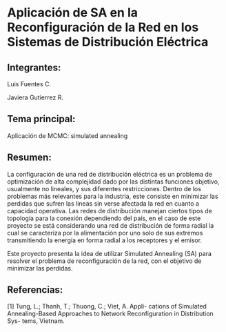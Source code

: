 # Aplicación de SA en la Reconfiguración de la Red en los Sistemas de Distribución Eléctrica

## Integrantes:

Luis Fuentes C.

Javiera Gutierrez R.

## Tema principal:

Aplicación de MCMC: simulated annealing

## Resumen:

La configuración de una red de distribución eléctrica
es un problema de optimización de alta complejidad
dado por las distintas funciones objetivo, usualmente
no lineales, y sus diferentes restricciones. Dentro de
los problemas más relevantes para la industria, este consiste
en minimizar las perdidas que sufren las lineas sin
verse afectada la red en cuanto a capacidad operativa.
Las redes de distribución manejan ciertos tipos de topología para la conexión dependiendo del país, en el
caso de este proyecto se está considerando una red de
distribución de forma radial la cual se caracteriza por
la alimentación por uno solo de sus extremos transmitiendo la energía en forma radial a los receptores
y el emisor.

Este proyecto presenta la idea de utilizar Simulated
Annealing (SA) para resolver el problema de reconfiguración de la red, con el objetivo de minimizar
las perdidas.

## Referencias:

[1] Tung, L.; Thanh, T.; Thuong, C.; Viet, A. Appli-
cations of Simulated Annealing-Based Approaches
to Network Reconfiguration in Distribution Sys-
tems, Vietnam.
